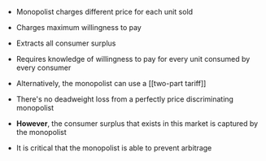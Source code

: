 - Monopolist charges different price for each unit sold
- Charges maximum willingness to pay
- Extracts all consumer surplus
- Requires knowledge of willingness to pay for every unit consumed by every consumer
- Alternatively, the monopolist can use a [[two-part tariff]]

- There's no deadweight loss from a perfectly price discriminating monopolist
- **However**, the consumer surplus that exists in this market is captured by the monopolist
- It is critical that the monopolist is able to prevent arbitrage